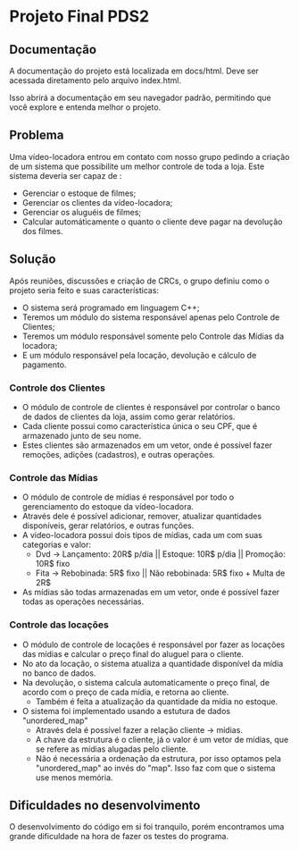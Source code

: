 # Projeto Final PDS2

## Documentação
A documentação do projeto está localizada em docs/html. Deve ser acessada diretamento pelo arquivo index.html.

Isso abrirá a documentação em seu navegador padrão, permitindo que você explore e entenda melhor o projeto.

## Problema

Uma vídeo-locadora entrou em contato com nosso grupo pedindo a criação de um sistema que possibilite um melhor controle de toda a loja. Este sistema deveria ser capaz de :
- Gerenciar o estoque de filmes;
- Gerenciar os clientes da vídeo-locadora;
- Gerenciar os aluguéis de filmes;
- Calcular automáticamente o quanto o cliente deve pagar na devolução dos filmes.

## Solução

Após reuniões, discussões e criação de CRCs, o grupo definiu como o projeto seria feito e suas características:
- O sistema será programado em linguagem C++;
- Teremos um módulo do sistema responsável apenas pelo Controle de Clientes;
- Teremos um módulo responsável somente pelo Controle das Mídias da locadora;
- E um módulo responsável pela locação, devolução e cálculo de pagamento.

### Controle dos Clientes

- O módulo de controle de clientes é responsável por controlar o banco de dados de clientes da loja, assim como gerar relatórios.
- Cada cliente possui como característica única o seu CPF, que é armazenado junto de seu nome.
- Estes clientes são armazenados em um vetor, onde é possível fazer remoções, adições (cadastros), e outras operações.

### Controle das Mídias

- O módulo de controle de mídias é responsável por todo o gerenciamento do estoque da vídeo-locadora.
- Através dele é possível adicionar, remover, atualizar quantidades disponíveis, gerar relatórios, e outras funções.
- A video-locadora possui dois tipos de mídias, cada um com suas categorias e valor:
  - Dvd → Lançamento: 20R$ p/dia || Estoque: 10R$ p/dia || Promoção: 10R$ fixo
  - Fita → Rebobinada: 5R$ fixo || Não rebobinada: 5R$ fixo + Multa de 2R$
- As mídias são todas armazenadas em um vetor, onde é possível fazer todas as operações necessárias.

### Controle das locações

- O módulo de controle de locações é responsável por fazer as locações das mídias e calcular o preço final do aluguel para o cliente.
- No ato da locação, o sistema atualiza a quantidade disponível da mídia no banco de dados.
- Na devolução, o sistema calcula automaticamente o preço final, de acordo com o preço de cada mídia, e retorna ao cliente.
  - Também é feita a atualização da quantidade da mídia no estoque.
- O sistema foi implementado usando a estutura de dados "unordered_map"
  - Através dela é possível fazer a relação cliente → mídias.
  - A chave da estrutura é o cliente, já o valor é um vetor de mídias, que se refere as mídias alugadas pelo cliente.
  - Não é necessária a ordenação da estrutura, por isso optamos pela "unordered_map" ao invés do "map". Isso faz com que o sistema use menos memória.

## Dificuldades no desenvolvimento

O desenvolvimento do código em si foi tranquilo, porém encontramos uma grande dificuldade na hora de fazer os testes do programa.
